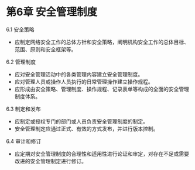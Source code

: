 # 第6章 安全管理制度

6.1 安全策略
- 应制定网络安全工作的总体方针和安全策略，阐明机构安全工作的总体目标、范围、原则和安全框架等。

6.2 管理制度
- 应对安全管理活动中的各类管理内容建立安全管理制度。
- 应对管理人员或操作人员执行的日常管理操作建立操作规程。
- 应形成由安全策略、管理制度、操作规程、记录表单等构成的全面的安全管理制度体系。

6.3 制定和发布
- 应制定或授权专门的部门或人员负责安全管理制度的制定。
- 安全管理制定应通过正式、有效的方式发布，并进行版本控制。

6.4 审计和修订
- 应定期对安全管理制度的合理性和适用性进行论证和审定，对存在不足或需要改进的安全管理制定进行修订。